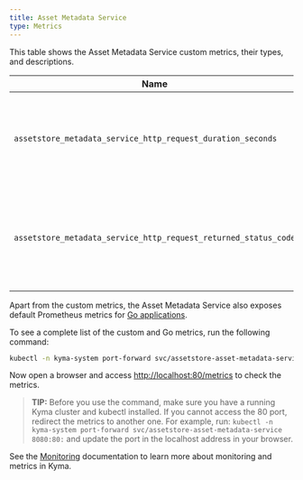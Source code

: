 ```yaml
---
title: Asset Metadata Service
type: Metrics
---
```


This table shows the Asset Metadata Service custom metrics, their types, and descriptions.

| Name | Type | Description |
|------|-------------|------|
| `assetstore_metadata_service_http_request_duration_seconds` | histogram | Specifies a number of HTTP requests the service processes in a given time series. |
| `assetstore_metadata_service_http_request_returned_status_code` | counter | Specifies a number of different HTTP response status codes in a given time series. |

Apart from the custom metrics, the Asset Metadata Service also exposes default Prometheus metrics for [Go applications](https://prometheus.io/docs/guides/go-application/).

To see a complete list of the custom and Go metrics, run the following command:

```bash
kubectl -n kyma-system port-forward svc/assetstore-asset-metadata-service 80
```

Now open a browser and access [http://localhost:80/metrics](http://localhost:80/metrics) to check the metrics.

> **TIP:** Before you use the command, make sure you have a running Kyma cluster and kubectl installed. If you cannot access the 80 port, redirect the metrics to another one. For example, run: `kubectl -n kyma-system port-forward svc/assetstore-asset-metadata-service 8080:80:` and update the port in the localhost address in your browser.

See the [Monitoring](/components/monitoring) documentation to learn more about monitoring and metrics in Kyma.
